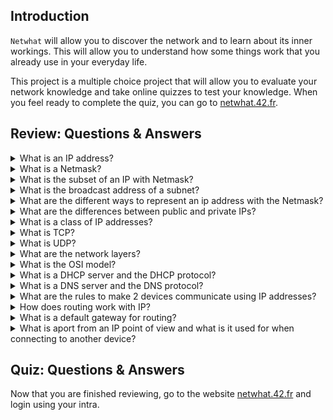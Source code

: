 ## Introduction
`Netwhat` will allow you to discover the network and to learn about its inner workings. This will allow you to understand how some things work that you already use in your everyday life.

This project is a multiple choice project that will allow you to evaluate your network knowledge and take online quizzes to test your knowledge. When you feel ready to complete the quiz, you can go to [netwhat.42.fr](netwhat.42.fr).

## Review: Questions & Answers

<details>
<summary>What is an IP address?</summary>

IP Addresses are similar to your home address but for your computer. IP addresses are unique series of numbers that identify who you are. An example of an IP address is: 192.168.1.1. You are constantly sending messages to the youtube.server.ip.address and are receiving return messages from the server onto your computer. Each computer have a unique IP address, similar to how a house has
a unique home address.

These IP addresses are sent as a series of 1's and 0's.

As a result, the 192.168.1.1. represents an IP address that has 32-bits (each number before the "." is represented as 8 bits). To slow down the rate at which IP addresses are used up, Network Address Translation (NAT) takes multiple addresses from inside the network and presents a single IP addresses that points out to the Internet. 

The Internet has an exact set of guidelines that needs to be followed by a device to connect to it. These guides are known as **protocol**. Every website, such as www.google.com, has a unique IP address that is masked by the website name.

There are two main types of IP addresses: IPv4 and IPv6.

**IPv4: 66.171.248.170** (example)

4 groups of numbers (as previously mentioned above) that can range from 0 to 255.

**IPv6: 2001:0db8:85a3:0000:0000:8a2e:0370:7334** (example)

When IP addresses was running out, IPv6 was formed to offer the maximum number of IP addresses that will, in theory, not run out. It consists of 8 groups of 4 hexadecimal digits

In short, IP addresses allow you to communicate with other devices over the Internet.

**References**

[IP addresses. explained](https://www.youtube.com/watch?v=7_-qWlvQQtY)

[Basic Understanding of IP Addresses](https://whatismyipaddress.com/ip-address)
</details>

<details>
<summary>What is a Netmask?</summary>
</details>

<details>
<summary>What is the subset of an IP with Netmask?</summary>
</details>

<details>
<summary>What is the broadcast address of a subnet?</summary>
</details>

<details>
<summary>What are the different ways to represent an ip address with the Netmask?</summary>
</details>

<details>
<summary>What are the differences between public and private IPs?</summary>
</details>

<details>
<summary>What is a class of IP addresses?</summary>
</details>

<details>
<summary>What is TCP?</summary>
</details>

<details>
<summary>What is UDP?</summary>
</details>

<details>
<summary>What are the network layers?</summary>
</details>

<details>
<summary>What is the OSI model?</summary>
</details>

<details>
<summary>What is a DHCP server and the DHCP protocol?</summary>
</details>

<details>
<summary>What is a DNS server and the DNS protocol?</summary>
</details>

<details>
<summary>What are the rules to make 2 devices communicate using IP addresses?</summary>
</details>

<details>
<summary>How does routing work with IP?</summary>
</details>

<details>
<summary>What is a default gateway for routing?</summary>
</details>

<details>
<summary>What is aport from an IP point of view and what is it used for when connecting to another device?</summary>
</details>

## Quiz: Questions & Answers
Now that you are finished reviewing, go to the website [netwhat.42.fr](https://netwhat.42.fr/) and login using your intra.
